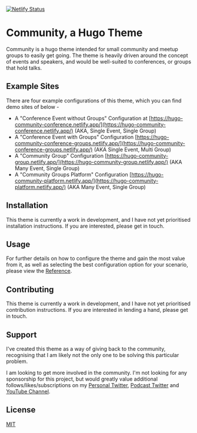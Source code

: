 [![Netlify Status](https://api.netlify.com/api/v1/badges/7cae3a12-995f-46ca-a5a4-a418d62b0e59/deploy-status)](https://app.netlify.com/sites/hugo-community/deploys)

# Community, a Hugo Theme

Community is a hugo theme intended for small community and meetup groups to easily get going. The theme is heavily driven around the concept of events and speakers, and would be well-suited to conferences, or groups that hold talks.

## Example Sites

There are four example configurations of this theme, which you can find demo sites of below - 

* A "Conference Event without Groups" Configuration at [https://hugo-community-conference.netlify.app/](https://hugo-community-conference.netlify.app/) (AKA, Single Event, Single Group)
* A "Conference Event with Groups" Configuration [https://hugo-community-conference-groups.netlify.app/](https://hugo-community-conference-groups.netlify.app/) (AKA Single Event, Multi Group)
* A "Community Group" Configuration [https://hugo-community-group.netlify.app/](https://hugo-community-group.netlify.app/) (AKA Many Event, Single Group)
* A "Community Groups Platform" Configuration [https://hugo-community-platform.netlify.app/](https://hugo-community-platform.netlify.app/) (AKA Many Event, Single Group)

## Installation

This theme is currently a work in development, and I have not yet prioritised installation instructions. If you are interested, please get in touch.

## Usage
For further details on how to configure the theme and gain the most value from it, as well as selecting the best configuration option for your scenario, please view the [Reference](REFERENCE.md).

## Contributing

This theme is currently a work in development, and I have not yet prioritised contribution instructions. If you are interested in lending a hand, please get in touch.

## Support

I've created this theme as a way of giving back to the community, recognising that I am likely not the only one to be solving this particular problem.

I am looking to get more involved in the community. I'm not looking for any sponsorship for this project, but would greatly value additional follows/likes/subscriptions on my [Personal Twitter](https://twitter.com/reddobowen), [Podcast Twitter](https://twitter.com/cloudwithchris) and [YouTube Channel](https://www.youtube.com/c/CloudWithChris).



## License
[MIT](./LICENSE)
